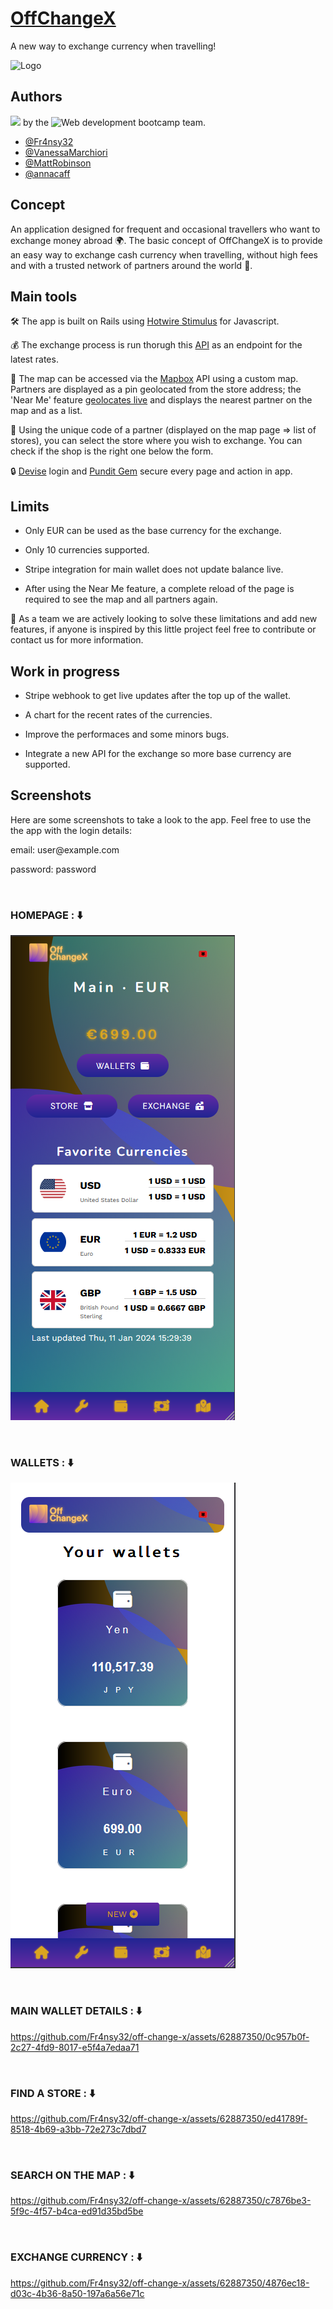 
# [OffChangeX](https://www.offchangex.com/)

A new way to exchange currency when travelling!


![Logo](https://www.offchangex.com/assets/logo-9369f4cd61bc09b214431f596a0c2185b0b92c7576c358efec9a0210ccf33bec.png)


## Authors

<img src="http://ForTheBadge.com/images/badges/built-with-love.svg" />   by the ![Web development bootcamp](https://www.lewagon.com) team.

- [@Fr4nsy32](https://github.com/Fr4nsy32)
- [@VanessaMarchiori](https://github.com/VanessaMarchiori)
- [@MattRobinson](https://github.com/MattRobinson)
- [@annacaff](https://github.com/annacaff)



## Concept
An application designed for frequent and occasional travellers who want to exchange money abroad 🌍.
The basic concept of OffChangeX is to provide an easy way to exchange cash currency when travelling, without high fees and with a trusted network of partners around the world 🤝.

## Main tools
🛠️ The app is built on Rails using [Hotwire Stimulus](https://stimulus.hotwired.dev/) for Javascript.

💰 The exchange process is run thorugh this [API](https://exchangeratesapi.io/) as an endpoint for the latest rates.

📌 The map can be accessed via the [Mapbox](https://www.mapbox.com/) API using a custom map. Partners are displayed as a pin geolocated from the store address;
the 'Near Me' feature [geolocates live](https://github.com/alexreisner/geocoder) and displays the nearest partner on the map and as a list.

🔢 Using the unique code of a partner (displayed on the map page => list of stores), you can select the store where you wish to exchange. You can check if the shop is the right one below the form.

🔒 [Devise](https://github.com/heartcombo/devise) login and [Pundit Gem](https://github.com/varvet/pundit) secure every page and action in app.

## Limits

- Only EUR can be used as the base currency for the exchange.

- Only 10 currencies supported.

- Stripe integration for main wallet does not update balance live.

- After using the Near Me feature, a complete reload of the page is required to see the map and all partners again.

💪 As a team we are actively looking to solve these limitations and add new features, if anyone is inspired by this little project feel free to contribute or contact us for more information.
## Work in progress

- Stripe webhook to get live updates after the top up of the wallet.

- A chart for the recent rates of the currencies.

- Improve the performaces and some minors bugs.

- Integrate a new API for the exchange so more base currency are supported.

## Screenshots

<p>Here are some screenshots to take a look to the app. Feel free to use the the app with the login details:</p>
<p>email: user@example.com</p>
<p>password: password </p>

<br>

<h3> HOMEPAGE : ⬇️ </h3>

![Homepage](/app/assets/images/Screenshot%202024-01-11%20163651.png)

<br>
<h3> WALLETS : ⬇️ </h3>

![Wallets](/app/assets/images/Wallet.png)

<br>
<h3> MAIN WALLET DETAILS : ⬇️ </h3>

https://github.com/Fr4nsy32/off-change-x/assets/62887350/0c957b0f-2c27-4fd9-8017-e5f4a7edaa71



<br>
<h3> FIND A STORE : ⬇️ </h3>


https://github.com/Fr4nsy32/off-change-x/assets/62887350/ed41789f-8518-4b69-a3bb-72e273c7dbd7



<br>
<h3> SEARCH ON THE MAP : ⬇️ </h3>



https://github.com/Fr4nsy32/off-change-x/assets/62887350/c7876be3-5f9c-4f57-b4ca-ed91d35bd5be


<br>
<h3> EXCHANGE CURRENCY : ⬇️ </h3>


https://github.com/Fr4nsy32/off-change-x/assets/62887350/4876ec18-d03c-4b36-8a50-197a6a56e71c



